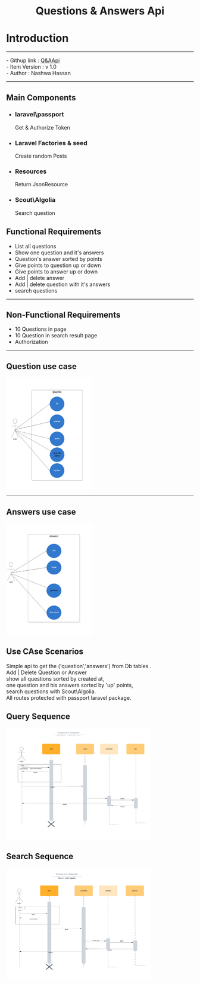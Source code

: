 
# <p align="center"> Questions & Answers Api </p>

# Introduction
<hr>
    - Githup link : <a href="https://github.com/shassa/Q-A">Q&AApi</a> <br>
    - Item Version : v 1.0 <br>
    - Author : Nashwa Hassan <br>
   
<hr>

## Main Components
 - ### laravel\passport
     Get & Authorize Token
 - ### Laravel Factories & seed
    Create random Posts
 - ### Resources
    Return JsonResource  
 - ### Scout\Algolia
    Search question    
    
## Functional Requirements 
- List all questions 
- Show one question and it's answers
- Question's answer sorted by points
- Give points to question up or down
- Give points to answer up or down
- Add | delete answer
- Add | delete question with it's answers
- search questions
 
 <hr>

## Non-Functional Requirements 
- 10 Questions in page
- 10 Question in search result page
- Authorization

<hr>

## Question use case

<img src="https://github.com/shassa/Q-A/blob/master/images/readme/questionusecase.png" height="300px" alt="questions UseCase">

<hr>

## Answers use case

<img src="https://github.com/shassa/Q-A/blob/master/images/readme/answerusecase.png" height="300px" alt="questions UseCase">

## Use CAse Scenarios 

<p>Simple api to get the ('question','answers') from Db tables .<br>Add | Delete Question or Answer <br>show all questions sorted by created at,<br> one question and his answers sorted by 'up' points,<br>search questions with Scout\Algolia.<br> All routes protected with passport laravel package.</p>

## Query Sequence

<img src="https://github.com/shassa/Q-A/blob/master/images/readme/querysequence.png" height="300px" alt="questions UseCase">

## Search Sequence

<img src="https://github.com/shassa/Q-A/blob/master/images/readme/searchsequence.png" height="300px" alt="questions UseCase">


